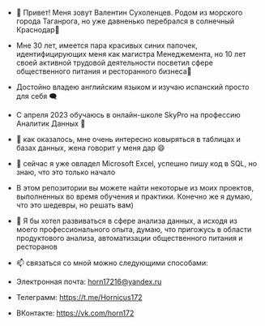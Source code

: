 - 👋 Привет! Меня зовут Валентин Сухоленцев. Родом из морского города Таганрога, но уже давненько перебрался в солнечный Краснодар🌇
- Мне 30 лет, имеется пара красивых синих папочек, идентифицирующих меня как магистра Менеджемента, но 10 лет своей активной трудовой деятельности посветил сфере общественного питания и ресторанного бизнеса🥘
- Достойно владею английским языком и изучаю испанский просто для себя 🗨️
- С апреля 2023 обучаюсь в онлайн-школе SkyPro на профессию Аналитик Данных 🏫
- 👀 как оказалось, мне очень интересно ковыряться в таблицах и базах данных, жена говорит у меня дар 😄
- 🌱 сейчас я уже овладел Microsoft Excel, успешно пишу код в SQL, но знаю, что это только начало
- В этом репозитории вы можете найти некоторые из моих проектов, выполненных во время обучения и практики. Конечно же я думаю, что это шедевры, но решать вам)


- 💞️ Я бы хотел развиваться в сфере анализа данных, а исходя из моего профессионального опыта, думаю, что пригожусь в области продуктового анализа, автоматизации общественного питания и ресторанов





- 📫 связаться со мной можно следующими способами:
- Электронная почта: horn17216@yandex.ru
- Телеграмм: https://t.me/Hornicus172
- ВКонтакте: https://vk.com/horn172


